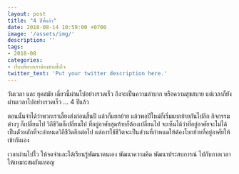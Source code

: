 ```yaml
---
layout: post
title: "4 ปีที่แล้ว"
date: 2018-08-14 10:59:00 +0700
image: '/assets/img/'
description: ''
tags:
- 2018-08
categories:
- เรื่องที่พวกเราต้องซาบซึ้งใจ
twitter_text: 'Put your twitter description here.'
---
```

วันเวลา และ ยุคสมัย  เดี๋ยวนี้ผ่านไปอย่างรวดเร็ว ถึงจะเป็นความลำบาก หรือความสุขสบาย แต่เวลาก็ยังผ่านเวลาไปอย่างรวดเร็ว ... 4 ปีแล้ว

ตอนนั้นจำได้ว่าพวกเราเลี้ยงส่งก่อนสิ้นปี แล้วก็แยกย้าย แล้วพอปีใหม่ก็เริ่มแยกย้ายกันไปอีก กิจกรรมต่างๆ ก็เปลี่ยนไป วิถีชีวิตก็เปลี่ยนไป ที่อยู่อาศัยสุดท้ายก็ต้องเปลี่ยนไป จะเห็นได้ว่าที่อยู่อาศัยจะไม่ได้เป็นตัวหลักที่จะกำหนดวิถีชีวิตอีกต่อไป แต่การใช้ชีวิตจะเป็นส่วนที่กำหนดให้ต้องโยกย้ายที่อยู่อาศัยให้เข้ากันเอง

เวลาผ่านไปไว ให้จดจำและได้เรียนรู้พัฒนาตนเอง พัฒนาความคิด พัฒนาประสบการณ์ ไปกับกาลเวลา ให้เหมาะสมกันเทอญ

